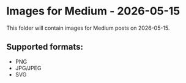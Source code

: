 # Images for Medium - 2026-05-15

This folder will contain images for Medium posts on 2026-05-15.

## Supported formats:
- PNG
- JPG/JPEG
- SVG
